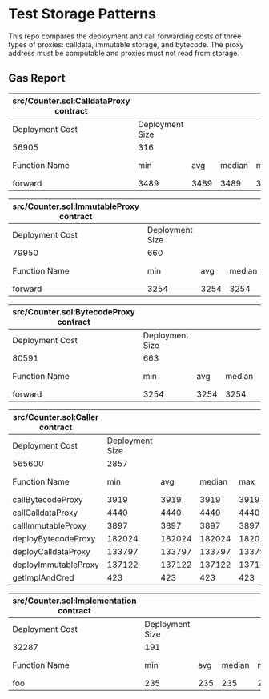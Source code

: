 # Test Storage Patterns

This repo compares the deployment and call forwarding costs of three types of proxies: calldata, immutable storage, and bytecode. The proxy address must be computable and proxies must not read from storage.

## Gas Report

| src/Counter.sol:CalldataProxy contract |                 |      |        |      |         |
| -------------------------------------- | --------------- | ---- | ------ | ---- | ------- |
| Deployment Cost                        | Deployment Size |      |        |      |         |
| 56905                                  | 316             |      |        |      |         |
| Function Name                          | min             | avg  | median | max  | # calls |
| forward                                | 3489            | 3489 | 3489   | 3489 | 1       |

| src/Counter.sol:ImmutableProxy contract |                 |      |        |      |         |
| --------------------------------------- | --------------- | ---- | ------ | ---- | ------- |
| Deployment Cost                         | Deployment Size |      |        |      |         |
| 79950                                   | 660             |      |        |      |         |
| Function Name                           | min             | avg  | median | max  | # calls |
| forward                                 | 3254            | 3254 | 3254   | 3254 | 1       |

| src/Counter.sol:BytecodeProxy contract |                 |      |        |      |         |
| -------------------------------------- | --------------- | ---- | ------ | ---- | ------- |
| Deployment Cost                        | Deployment Size |      |        |      |         |
| 80591                                  | 663             |      |        |      |         |
| Function Name                          | min             | avg  | median | max  | # calls |
| forward                                | 3254            | 3254 | 3254   | 3254 | 1       |

| src/Counter.sol:Caller contract |                 |        |        |        |         |
| ------------------------------- | --------------- | ------ | ------ | ------ | ------- |
| Deployment Cost                 | Deployment Size |        |        |        |         |
| 565600                          | 2857            |        |        |        |         |
| Function Name                   | min             | avg    | median | max    | # calls |
| callBytecodeProxy               | 3919            | 3919   | 3919   | 3919   | 1       |
| callCalldataProxy               | 4440            | 4440   | 4440   | 4440   | 1       |
| callImmutableProxy              | 3897            | 3897   | 3897   | 3897   | 1       |
| deployBytecodeProxy             | 182024          | 182024 | 182024 | 182024 | 1       |
| deployCalldataProxy             | 133797          | 133797 | 133797 | 133797 | 1       |
| deployImmutableProxy            | 137122          | 137122 | 137122 | 137122 | 1       |
| getImplAndCred                  | 423             | 423    | 423    | 423    | 1       |

| src/Counter.sol:Implementation contract |                 |     |        |     |         |
| --------------------------------------- | --------------- | --- | ------ | --- | ------- |
| Deployment Cost                         | Deployment Size |     |        |     |         |
| 32287                                   | 191             |     |        |     |         |
| Function Name                           | min             | avg | median | max | # calls |
| foo                                     | 235             | 235 | 235    | 235 | 3       |
